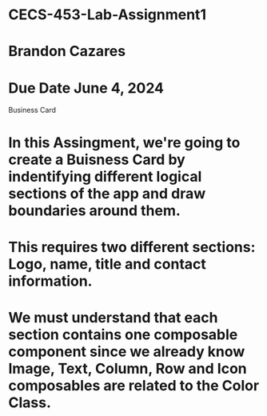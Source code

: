 # CECS-453-Lab-Assignment1
# Brandon Cazares
# Due Date June 4, 2024 
Business Card
# In this Assingment, we're going to create a Buisness Card by indentifying different logical sections of the app and draw boundaries around them.
# This requires two different sections: Logo, name, title and contact information. 
# We must understand that each section contains one composable component since we already know Image, Text, Column, Row and Icon composables are related to the Color Class.
